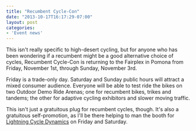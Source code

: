 ```yaml
---
title: "Recumbent Cycle-Con"
date: "2013-10-17T16:17:29-07:00"
layout: post
categories:
- 'Event news'
---
```


This isn't really specific to high-desert cycling, but for anyone who has been wondering if a recumbent might be a good alternative choice of cycles, Recumbent Cycle-Con is returning to the Fairplex in Pomona from Friday, November 1st, through Sunday, November 3rd.

Friday is a trade-only day. Saturday and Sunday public hours will attract a mixed consumer audience. Everyone will be able to test ride the bikes on two Outdoor Demo Ride Arenas; one for recumbent bikes, trikes and tandems; the other for adaptive cycling exhibitors and slower moving traffic.

This isn't just a gratuitous plug for recumbent cycles, though. It's also a gratuitous self-promotion, as I'll be there helping to man the booth for [Lightning Cycle Dynamics](https://www.lightningbikes.com/) on Friday and Saturday.
